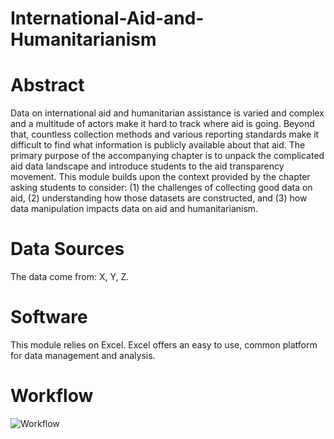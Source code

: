 # International-Aid-and-Humanitarianism

# **Abstract**

Data on international aid and humanitarian assistance is varied and complex and a multitude of actors make it hard to track where aid is going. Beyond that, countless collection methods and various reporting standards make it difficult to find what information is publicly available about that aid. The primary purpose of the accompanying chapter is to unpack the complicated aid data landscape and introduce students to the aid transparency movement. This module builds upon the context provided by the chapter asking students to consider: (1) the challenges of collecting good data on aid, (2) understanding how those datasets are constructed, and (3) how data manipulation impacts data on aid and humanitarianism. 

# **Data Sources**

The data come from: 
  X, 
  Y, 
  Z. 

# **Software**

This module relies on Excel. Excel offers an easy to use, common platform for data management and analysis. 

# **Workflow**

![Workflow](https://user-images.githubusercontent.com/78934470/117070573-8ac30880-acf3-11eb-810d-c4033c54fd14.jpg)
